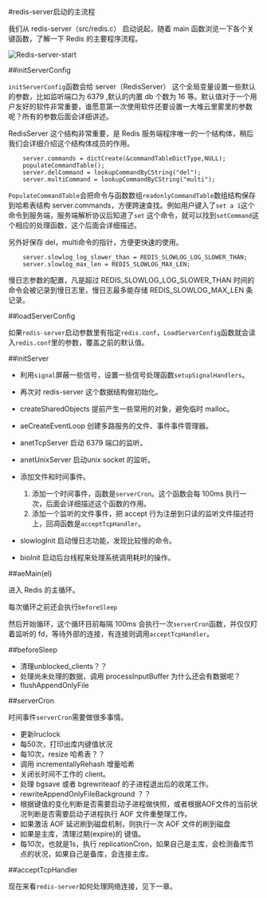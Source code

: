 #redis-server启动的主流程

我们从 redis-server（src/redis.c） 启动说起，随着 main 函数浏览一下各个关键函数，了解一下 Redis 的主要程序流程。

![Redis-server-start](https://raw.github.com/redisbook/book/master/image/redis_server.png)


##initServerConfig

``initServerConfig``函数会给 server（RedisServer） 这个全局变量设置一些默认的参数，比如监听端口为 6379 ,默认的内置 db 个数为 16 等。默认值对于一个用户友好的软件非常重要，谁愿意第一次使用软件还要设置一大堆云里雾里的参数呢？所有的参数后面会详细讲述。

RedisServer 这个结构非常重要，是 Redis 服务端程序唯一的一个结构体，稍后我们会详细介绍这个结构体成员的作用。

        server.commands = dictCreate(&commandTableDictType,NULL);
        populateCommandTable();                     
        server.delCommand = lookupCommandByCString("del");
        server.multiCommand = lookupCommandByCString("multi");

``PopulateCommandTable``会把命令与函数数组``readonlyCommandTable``数组结构保存到哈希表结构 server.commands，方便跨速查找。例如用户键入了``set a 1``这个命令到服务端，服务端解析协议后知道了``set`` 这个命令，就可以找到``setCommand``这个相应的处理函数，这个后面会详细描述。

另外好保存 del，multi命令的指针，方便更快速的使用。

        server.slowlog_log_slower_than = REDIS_SLOWLOG_LOG_SLOWER_THAN;
        server.slowlog_max_len = REDIS_SLOWLOG_MAX_LEN;

慢日志参数的配置，凡是超过 REDIS_SLOWLOG_LOG_SLOWER_THAN 时间的命令会被记录到慢日志里，慢日志最多能存储 REDIS_SLOWLOG_MAX_LEN 条记录。


##loadServerConfig

如果``redis-server``启动参数里有指定``redis.conf``，``LoadServerConfig``函数就会读入``redis.conf``里的参数，覆盖之前的默认值。


##initServer

 * 利用``signal``屏蔽一些信号，设置一些信号处理函数``setupSignalHandlers``。

 * 再次对 redis-server 这个数据结构做初始化。

 * createSharedObjects
    提前产生一些常用的对象，避免临时 malloc。

 * aeCreateEventLoop 创建多路服务的文件、事件事件管理器。

 * anetTcpServer 启动 6379 端口的监听。

 * anetUnixServer 启动unix socket 的监听。

 * 添加文件和时间事件。
	1. 添加一个时间事件，函数是``serverCron``。这个函数会每 100ms 执行一次，后面会详细描述这个函数的作用。
    2. 添加一个监听的文件事件，把 accept 行为注册到只读的监听文件描述符上，回凋函数是``acceptTcpHandler``。

 * slowlogInit 启动慢日志功能，发现比较慢的命令。

 * bioInit 启动后台线程来处理系统调用耗时的操作。


##aeMain(el)

进入 Redis 的主循环。

每次循环之前还会执行``beforeSleep``

然后开始循环，这个循环目前每隔 100ms 会执行一次``serverCron``函数，并仅仅盯着监听的 fd，等待外部的连接，有连接则调用``acceptTcpHandler``。


##beforeSleep

 * 清理unblocked_clients？？
 * 处理尚未处理的数据，调用 processInputBuffer 为什么还会有数据呢？
 * flushAppendOnlyFile


##serverCron

时间事件``serverCron``需要做很多事情。

 * 更新lruclock
 * 每50次，打印出库内键值状况
 * 每10次，resize 哈希表？？
 * 调用 incrementallyRehash 增量哈希
 * 关闭长时间不工作的 client。
 * 处理 bgsave 或者 bgrewriteaof 的子进程退出后的收尾工作。
 * rewriteAppendOnlyFileBackground ？？
 * 根据键值的变化判断是否需要启动子进程做快照，或者根据AOF文件的当前状况判断是否需要启动子进程执行 AOF 文件重整理工作。
 * 如果激活 AOF 延迟刷到磁盘机制，则执行一次 AOF 文件的刷到磁盘
 * 如果是主库，清理过期(expire)的 键值。
 * 每10次，也就是1s，执行 replicationCron，如果自己是主库，会检测备库节点的状况，如果自己是备库，会连接主库。


##acceptTcpHandler

现在来看``redis-server``如何处理网络连接，见下一章。
